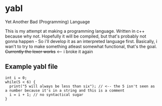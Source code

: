 # yabl
Yet Another Bad (Programming) Language

This is my attempt at making a programming language.
Written in c++ because why not.
Hopefully it will be compiled, but that's probably not gonna happen - So i'll develop it as an interpreted language first.
Basically, i wan't to try to make something atleast somewhat functional, that's the goal.
~~Currently the lexer works~~ <-- i broke it again

## Example yabl file

```
int i = 0;
while(5 < 6) {
  print("5 will always be less than six"); // <-- the 5 isn't seen as a number because it's in a string and this is a comment
  i = i + 1; // no syntactical sugar
}
```
